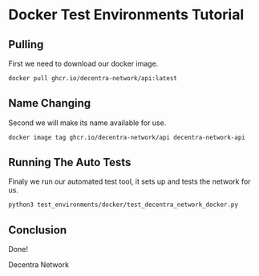 # Docker Test Environments Tutorial

## Pulling
First we need to download our docker image.

```bash
docker pull ghcr.io/decentra-network/api:latest
```

## Name Changing
Second we will make its name available for use.

```bash
docker image tag ghcr.io/decentra-network/api decentra-network-api
```

## Running The Auto Tests
Finaly we run our automated test tool, it sets up and tests the network for us.

```bash
python3 test_environments/docker/test_decentra_network_docker.py
```

## Conclusion

Done!
<walkthrough-conclusion-trophy></walkthrough-conclusion-trophy>



<walkthrough-footnote>Decentra Network</walkthrough-footnote>
